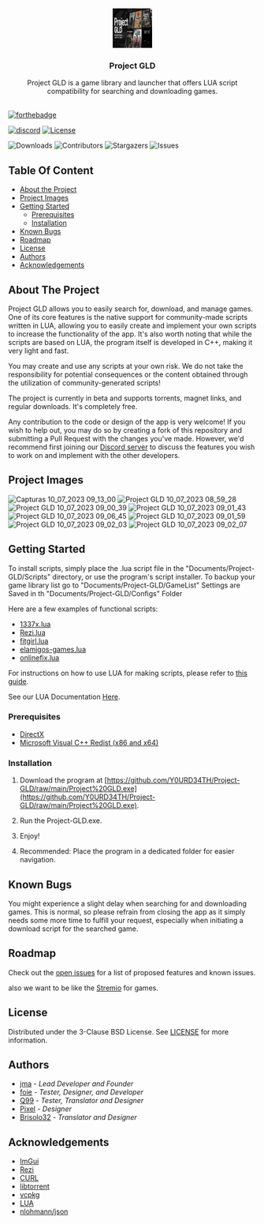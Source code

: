 <br/>
<p align="center">
  <a href="https://github.com/Y0URD34TH/Project-GLD">
    <img src="https://github.com/Y0URD34TH/Project-GLD/blob/main/Images/favicon.png?raw=true" alt="Logo" width="80" height="80">
  </a>

  <h3 align="center">Project GLD</h3>

  <p align="center">
    Project GLD is a game library and launcher that offers LUA script compatibility for searching and downloading games.
    <br/>
    <br/>
  </p>
</p>



[![forthebadge](https://svgshare.com/i/ufb.svg)](https://github.com/Y0URD34TH/Project-GLD/raw/main/Project%20GLD.exe)

[![discord](https://img.shields.io/badge/Discord-5865F2?style=for-the-badge&logo=discord&logoColor=white)](https://discord.gg/FyH6Z34vcZ)
[![License](https://img.shields.io/badge/License-BSD--3--Clause-blue?style=for-the-badge)](https://github.com/Y0URD34TH/Project-GLD/blob/main/LICENSE)


![Downloads](https://img.shields.io/github/downloads/Y0URD34TH/Project-GLD/total) ![Contributors](https://img.shields.io/github/contributors/Y0URD34TH/Project-GLD?color=dark-green) ![Stargazers](https://img.shields.io/github/stars/Y0URD34TH/Project-GLD?style=social) ![Issues](https://img.shields.io/github/issues/Y0URD34TH/Project-GLD) 


## Table Of Content

* [About the Project](#about-the-project)
* [Project Images](#project-images)
* [Getting Started](#getting-started)
  * [Prerequisites](#prerequisites)
  * [Installation](#installation)
* [Known Bugs](#known-bugs)
* [Roadmap](#roadmap)
* [License](#license)
* [Authors](#authors)
* [Acknowledgements](#acknowledgements)

## About The Project


Project GLD allows you to easily search for, download, and manage games. One of its core features is the native support for community-made scripts written in LUA, allowing you to easily create and implement your own scripts to increase the functionality of the app.
It's also worth noting that while the scripts are based on LUA, the program itself is developed in C++, making it very light and fast.

You may create and use any scripts at your own risk. We do not take the responsibility for potential consequences or the content obtained through the utilization of community-generated scripts!

The project is currently in beta and supports torrents, magnet links, and regular downloads.
It's completely free.

Any contribution to the code or design of the app is very welcome! If you wish to help out, you may do so by creating a fork of this repository and submitting a Pull Request with the changes you've made. However, we'd recommend first joining our [Discord server](https://discord.gg/FyH6Z34vcZ) to discuss the features you wish to work on and implement with the other developers.

## Project Images

![Capturas 10_07_2023 09_13_00](https://github.com/Y0URD34TH/Project-GLD/assets/58450502/e548b87e-4329-4b90-8200-8d37584ad611)
![Project GLD 10_07_2023 08_59_28](https://github.com/Y0URD34TH/Project-GLD/assets/58450502/02774cf7-f3be-4b8d-9787-e887ca9390b3)
![Project GLD 10_07_2023 09_00_39](https://github.com/Y0URD34TH/Project-GLD/assets/58450502/8c6ef166-ec20-4cdc-8ee6-aba1c54b9271)
![Project GLD 10_07_2023 09_01_43](https://github.com/Y0URD34TH/Project-GLD/assets/58450502/f07aa875-79b6-4453-b9ce-6b352c0f903d)
![Project GLD 10_07_2023 09_06_45](https://github.com/Y0URD34TH/Project-GLD/assets/58450502/de97c7c0-82e3-46f1-b82f-3611856976a5)
![Project GLD 10_07_2023 09_01_59](https://github.com/Y0URD34TH/Project-GLD/assets/58450502/04fad2b8-6b21-47cf-a3ac-f6fe1b326516)
![Project GLD 10_07_2023 09_02_03](https://github.com/Y0URD34TH/Project-GLD/assets/58450502/f59de897-dbad-4956-818f-f4e9b7d3b4ca)
![Project GLD 10_07_2023 09_02_07](https://github.com/Y0URD34TH/Project-GLD/assets/58450502/1213f3fb-da58-4906-8942-d33bbaab1c24)


## Getting Started

To install scripts, simply place the .lua script file in the "Documents/Project-GLD/Scripts" directory, or use the program's script installer.
To backup your game library list go to "Documents/Project-GLD/GameList"
Settings are Saved in th "Documents/Project-GLD/Configs" Folder

Here are a few examples of functional scripts:

* [1337x.lua](https://github.com/Y0URD34TH/Project-GLD/blob/main/Scripts/1337x.lua)
* [Rezi.lua](https://github.com/Y0URD34TH/Project-GLD/blob/main/Scripts/Rezi.lua)
* [fitgirl.lua](https://github.com/Y0URD34TH/Project-GLD/blob/main/Scripts/fitgirl.lua)
* [elamigos-games.lua](https://github.com/Y0URD34TH/Project-GLD/blob/main/Scripts/elamigos-games.lua)
* [onlinefix.lua](https://github.com/Y0URD34TH/Project-GLD/blob/main/Scripts/onlinefix.lua)

For instructions on how to use LUA for making scripts, please refer to [this guide](https://github.com/Y0URD34TH/Project-GLD/blob/main/LuaParams.MD).

See our LUA Documentation [Here](https://github.com/Y0URD34TH/Project-GLD/blob/main/LuaParams.MD).

### Prerequisites

* [DirectX](https://www.microsoft.com/pt-br/download/details.aspx?id=35)
* [Microsoft Visual C++ Redist (x86 and x64)](https://www.techpowerup.com/download/visual-c-redistributable-runtime-package-all-in-one/)

### Installation

1. Download the program at [https://github.com/Y0URD34TH/Project-GLD/raw/main/Project%20GLD.exe](https://github.com/Y0URD34TH/Project-GLD/raw/main/Project%20GLD.exe).

2. Run the Project-GLD.exe.

3. Enjoy!

4. Recommended: Place the program in a dedicated folder for easier navigation.

## Known Bugs

You might experience a slight delay when searching for and downloading games. This is normal, so please refrain from closing the app as it simply needs some more time to fulfill your request, especially when initiating a download script for the searched game.

## Roadmap

Check out the [open issues](https://github.com/Y0URD34TH/Project-GLD/issues) for a list of proposed features and known issues.

also we want to be like the [Stremio](https://www.stremio.com/) for games.

## License

Distributed under the 3-Clause BSD License. See [LICENSE](https://github.com/Y0URD34TH/Project-GLD/blob/main/LICENSE.md) for more information.

## Authors

* [jma](https://github.com/Y0URD34TH) - *Lead Developer and Founder*
* [foie]() - *Tester, Designer, and Developer*
* [Q99](https://github.com/qiracy) - *Tester, Translator and Designer*
* [Pixel](https://github.com/piqseu) - *Designer*
* [Brisolo32](https://github.com/Brisolo32) - *Translator and Designer*

## Acknowledgements

* [ImGui](https://github.com/ocornut/imgui)
* [Rezi](https://rezi.one/)
* [CURL](https://github.com/curl/curl)
* [libtorrent](https://www.libtorrent.org/)
* [vcpkg](https://vcpkg.io/en/)
* [LUA](https://www.lua.org/)
* [nlohmann/json](https://github.com/nlohmann/json)
